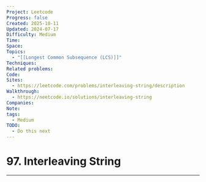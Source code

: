 ```yaml
---
Project: Leetcode
Progress: false
Created: 2025-10-11
Updated: 2024-07-17
Difficulty: Medium
Time:
Space:
Topics:
  - "[[Longest Common Subsequence (LCS)]]"
Techniques:
Related problems:
Code:
Sites:
  - https://leetcode.com/problems/interleaving-string/description
Walkthrough:
  - https://neetcode.io/solutions/interleaving-string
Companies:
Note:
tags:
  - Medium
TODO:
  - Do this next
---
```

# 97. Interleaving String
---
